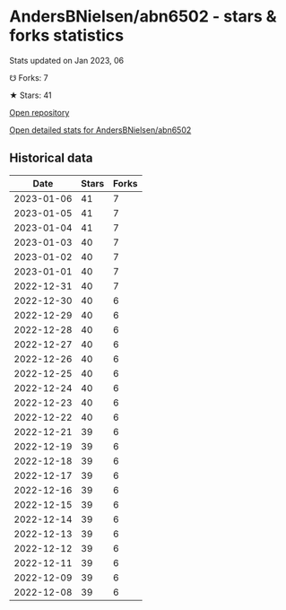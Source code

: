 # AndersBNielsen/abn6502 - stars & forks statistics

Stats updated on Jan 2023, 06

☋ Forks: 7

★ Stars: 41

[Open repository](https://github.com/AndersBNielsen/abn6502)

[Open detailed stats for AndersBNielsen/abn6502](https://reviewgithub.com/rep/AndersBNielsen/abn6502)

## Historical data
| Date | Stars | Forks |
|------|-------|-------|
| 2023-01-06 | 41 | 7 | 
| 2023-01-05 | 41 | 7 | 
| 2023-01-04 | 41 | 7 | 
| 2023-01-03 | 40 | 7 | 
| 2023-01-02 | 40 | 7 | 
| 2023-01-01 | 40 | 7 | 
| 2022-12-31 | 40 | 7 | 
| 2022-12-30 | 40 | 6 | 
| 2022-12-29 | 40 | 6 | 
| 2022-12-28 | 40 | 6 | 
| 2022-12-27 | 40 | 6 | 
| 2022-12-26 | 40 | 6 | 
| 2022-12-25 | 40 | 6 | 
| 2022-12-24 | 40 | 6 | 
| 2022-12-23 | 40 | 6 | 
| 2022-12-22 | 40 | 6 | 
| 2022-12-21 | 39 | 6 | 
| 2022-12-19 | 39 | 6 | 
| 2022-12-18 | 39 | 6 | 
| 2022-12-17 | 39 | 6 | 
| 2022-12-16 | 39 | 6 | 
| 2022-12-15 | 39 | 6 | 
| 2022-12-14 | 39 | 6 | 
| 2022-12-13 | 39 | 6 | 
| 2022-12-12 | 39 | 6 | 
| 2022-12-11 | 39 | 6 | 
| 2022-12-09 | 39 | 6 | 
| 2022-12-08 | 39 | 6 | 

